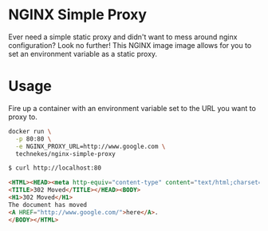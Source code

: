 # NGINX Simple Proxy

Ever need a simple static proxy and didn't want to mess around nginx configuration? Look no further! This NGINX image image allows for you to set an environment variable as a static proxy.

# Usage

Fire up a container with an environment variable set to the URL you want to proxy to.

```sh
docker run \
  -p 80:80 \
  -e NGINX_PROXY_URL=http://www.google.com \
  technekes/nginx-simple-proxy
```

```sh
$ curl http://localhost:80
```

```html
<HTML><HEAD><meta http-equiv="content-type" content="text/html;charset=utf-8">
<TITLE>302 Moved</TITLE></HEAD><BODY>
<H1>302 Moved</H1>
The document has moved
<A HREF="http://www.google.com/">here</A>.
</BODY></HTML>
```
